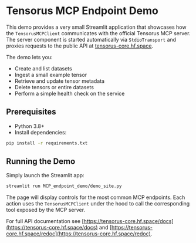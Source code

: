 # Tensorus MCP Endpoint Demo

This demo provides a very small Streamlit application that showcases how the
`TensorusMCPClient` communicates with the official Tensorus MCP server.
The server component is started automatically via `StdioTransport` and proxies
requests to the public API at [tensorus-core.hf.space](https://tensorus-core.hf.space).

The demo lets you:

* Create and list datasets
* Ingest a small example tensor
* Retrieve and update tensor metadata
* Delete tensors or entire datasets
* Perform a simple health check on the service

## Prerequisites

- Python 3.8+
- Install dependencies:

```bash
pip install -r requirements.txt
```

## Running the Demo

Simply launch the Streamlit app:

```bash
streamlit run MCP_endpoint_demo/demo_site.py
```

The page will display controls for the most common MCP endpoints. Each action
uses the `TensorusMCPClient` under the hood to call the corresponding tool
exposed by the MCP server.

For full API documentation see
[https://tensorus-core.hf.space/docs](https://tensorus-core.hf.space/docs)
and [https://tensorus-core.hf.space/redoc](https://tensorus-core.hf.space/redoc).

